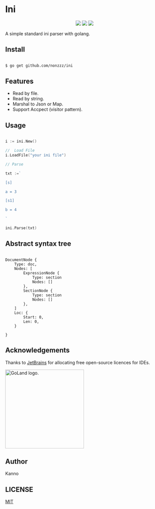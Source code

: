 # Ini

<p align="center">
<a title="Go Report Card" target="_blank" href="https://goreportcard.com/report/github.com/nonzzz/ini"><img src="https://goreportcard.com/badge/github.com/nonzzz/ini?style=flat-square" /></a>
<a title="Doc for grm" target="_blank" href="https://pkg.go.dev/github.com/nonzzz/ini"><img src="https://pkg.go.dev/badge/github.com/nonzzz/ini.svg" /></a>
<a title="Codecov" target="_blank" href="https://codecov.io/gh/nonzzz/ini"><img src="https://img.shields.io/codecov/c/github/nonzzz/ini?style=flat-square&logo=codecov" /></a>
</p>

A simple standard ini parser with golang.

## Install

```bash

$ go get github.com/nonzzz/ini

```

## Features

- Read by file.
- Read by string.
- Marshal to Json or Map.
- Support Accpect (visitor pattern).

## Usage

```go

i := ini.New()

//  Load File
i.LoadFile("your ini file")

// Parse

txt :=`

[s]

a = 3

[s1]

b = 4

`

ini.Parse(txt)

```

## Abstract syntax tree

```

DocumentNode {
    Type: doc,
    Nodes: [
        ExpressionNode {
            Type: section
            Nodes: []
        },
        SectionNode {
            Type: section
            Nodes: []
        },
    ]
    Loc: {
        Start: 0,
        Len: 0,
    }

}

```

## Acknowledgements

Thanks to [JetBrains](https://www.jetbrains.com/) for allocating free open-source licences for IDEs.

<p align="left">
<img width="250px" height="250px"  src="https://resources.jetbrains.com/storage/products/company/brand/logos/GoLand_icon.png" alt="GoLand logo.">
</p>


## Author

Kanno

## LICENSE

[MIT](LICENSE)


